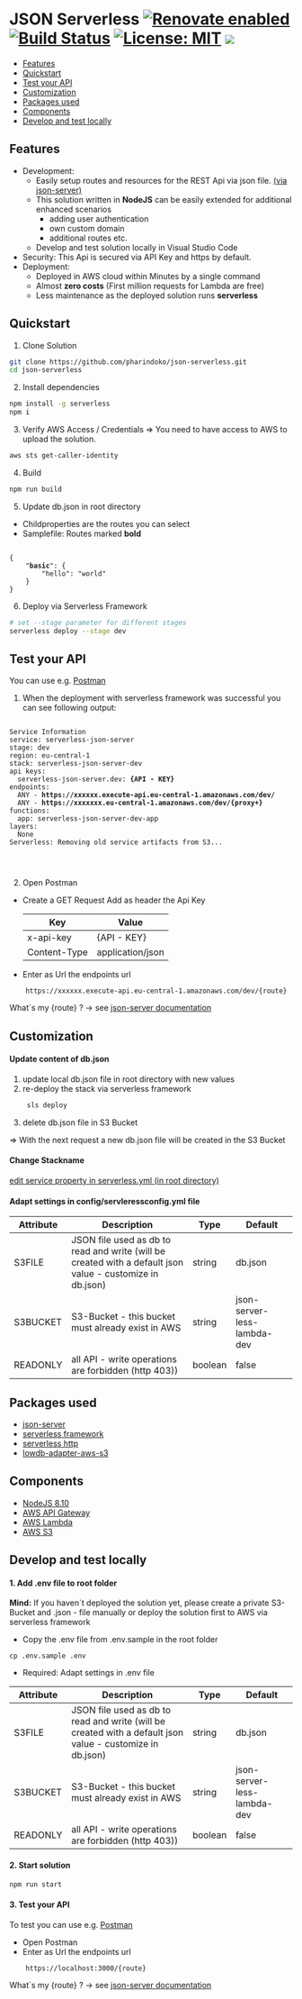 # JSON Serverless [![Renovate enabled](https://img.shields.io/badge/renovate-enabled-brightgreen.svg)](https://renovatebot.com/) [![Build Status](https://travis-ci.org/pharindoko/json-server-less-lambda.svg?branch=master)](https://travis-ci.org/pharindoko/json-server-less-lambda) [![License: MIT](https://img.shields.io/badge/License-MIT-yellow.svg)](https://opensource.org/licenses/MIT) <a href="https://codeclimate.com/github/pharindoko/json-server-less-lambda/maintainability"><img src="https://api.codeclimate.com/v1/badges/12f2aa333ec4e24b1ac9/maintainability" /></a>

  * [Features](#features)
  * [Quickstart](#quickstart)
  * [Test your API](#test-your-api)
  * [Customization](#customization)
  * [Packages used](#packages-used)
  * [Components](#components)
  * [Develop and test locally](#develop-and-test-locally)


## Features
- Development: 
   - Easily setup routes and resources for the REST Api via json file. [(via json-server)](https://github.com/typicode/json-server)
   - This solution written in **NodeJS** can be easily extended for additional enhanced scenarios
      * adding user authentication
      * own custom domain
      * additional routes etc.
   - Develop and test solution locally in Visual Studio Code
- Security: This Api is secured via API Key and https by default.
- Deployment: 
   - Deployed in AWS cloud within Minutes by a single command
   - Almost **zero costs** (First million requests for Lambda are free)
   - Less maintenance as the deployed solution runs **serverless**

## Quickstart
1. Clone Solution
```bash
git clone https://github.com/pharindoko/json-serverless.git 
cd json-serverless
```

2. Install dependencies
```bash
npm install -g serverless
npm i
```

3. Verify AWS Access / Credentials
=> You need to have access to AWS to upload the solution.
```bash
aws sts get-caller-identity
```

4. Build
```bash
npm run build
```

5. Update db.json in root directory

- Childproperties are the routes you can select
- Samplefile: Routes marked <b>bold</b>

<pre><code>
{
    "<b>basic</b>": {
        "hello": "world"
    }
}
</code></pre>

6. Deploy via Serverless Framework
```bash
# set --stage parameter for different stages
serverless deploy --stage dev
```


## Test your API
You can use e.g. [Postman](https://www.getpostman.com/)


1. When the deployment with serverless framework was successful you can see following output:
<pre>
<code>
Service Information
service: serverless-json-server
stage: dev
region: eu-central-1
stack: serverless-json-server-dev
api keys:
  serverless-json-server.dev: <b>{API - KEY}</b>
endpoints:
  ANY - <b>https://xxxxxx.execute-api.eu-central-1.amazonaws.com/dev/</b>
  ANY - <b>https://xxxxxxx.eu-central-1.amazonaws.com/dev/{proxy+}</b>
functions:
  app: serverless-json-server-dev-app
layers:
  None
Serverless: Removing old service artifacts from S3...
</pre>
</code>

2. Open Postman
* Create a GET Request 
   Add as header the Api Key

   |Key|           Value|
   |---|---|
   |x-api-key | {API - KEY}|
   |Content-Type | application/json|

 * Enter as Url the endpoints url 

```
    https://xxxxxx.execute-api.eu-central-1.amazonaws.com/dev/{route}
```
What`s my {route} ? -> see [json-server documentation](https://github.com/typicode/json-server)



## Customization

#### Update content of db.json
1. update local db.json file in root directory with new values
2. re-deploy the stack via serverless framework
   ```bash
    sls deploy
   ```
3. delete db.json file in S3 Bucket

=> With the next request a new db.json file will be created in the S3 Bucket

#### Change Stackname
[edit service property in serverless.yml (in root directory)](https://github.com/pharindoko/json-server-less-lambda/blob/66756961d960c44cf317ca307b097f595799a890/serverless.yml#L8)


#### Adapt settings in config/servleressconfig.yml file

| Attribute  | Description  | Type | Default |
|---|---|---|---|
| S3FILE  |  JSON file used as db to read and write (will be created with a default json value - customize in db.json)   | string |db.json |
| S3BUCKET  | S3-Bucket - this bucket must already exist in AWS  | string | json-server-less-lambda-dev |
| READONLY  | all API - write operations are forbidden (http 403))  | boolean | false |



## Packages used
* [json-server](https://github.com/typicode/json-server)
* [serverless framework](https://serverless.com/)
* [serverless http](https://github.com/dougmoscrop/serverless-http)
* [lowdb-adapter-aws-s3](https://github.com/nicekiwi/lowdb-adapter-aws-s3)


## Components
* [NodeJS 8.10](https://nodejs.org/en/about/) 
* [AWS API Gateway](https://aws.amazon.com/api-gateway/)
* [AWS Lambda](https://aws.amazon.com/lambda/features/)
* [AWS S3](https://aws.amazon.com/s3/)


## Develop and test locally

#### 1. Add .env file to root folder

**Mind:** If you haven`t deployed the solution yet, please create a private S3-Bucket and .json - file manually or deploy the solution first to AWS via serverless framework

* Copy the .env file from .env.sample in the root folder
```
cp .env.sample .env
```

* Required: Adapt settings in .env file

| Attribute  | Description  | Type | Default |
|---|---|---|---|
| S3FILE  |  JSON file used as db to read and write (will be created with a default json value - customize in db.json)   | string |db.json |
| S3BUCKET  | S3-Bucket - this bucket must already exist in AWS  | string | json-server-less-lambda-dev |
| READONLY  | all API - write operations are forbidden (http 403))  | boolean | false |

#### 2. Start solution

```bash
npm run start
```
#### 3. Test your API

To test you can use e.g. [Postman](https://www.getpostman.com/)


* Open Postman
* Enter as Url the endpoints url 

```
    https://localhost:3000/{route}
```


What`s my {route} ? -> see [json-server documentation](https://github.com/typicode/json-server)
